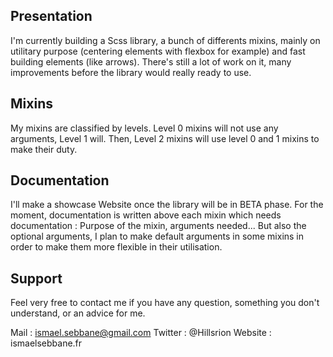 ## Presentation

I'm currently building a Scss library, a bunch of differents mixins, mainly on utilitary purpose
(centering elements with flexbox for example) and fast building elements (like arrows).
There's still a lot of work on it, many improvements before the library would really ready to use.

## Mixins

My mixins are classified by levels. Level 0 mixins will not use any arguments, Level 1 will. Then, Level 2 mixins will use level 0 and 1 mixins to make their duty.

## Documentation

I'll make a showcase Website once the library will be in BETA phase. For the moment, documentation is written above each mixin which needs documentation : Purpose of the mixin, arguments needed...
But also the optional arguments, I plan to make default arguments in some mixins in order to make them more flexible in their utilisation.

## Support

Feel very free to contact me if you have any question, something you don't understand, or an advice for me.

Mail : ismael.sebbane@gmail.com
Twitter : @Hillsrion
Website : ismaelsebbane.fr
